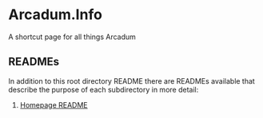 # Arcadum.Info
A shortcut page for all things Arcadum

## READMEs
In addition to this root directory README there are READMEs available that describe the purpose of each subdirectory in more detail:
1. [Homepage README](homepage.md)
